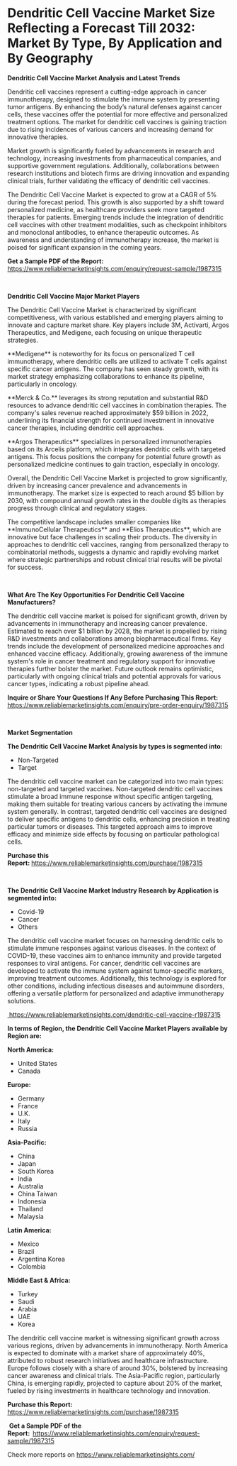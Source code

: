 <p><h1>Dendritic Cell Vaccine Market Size Reflecting a Forecast Till 2032: Market By Type, By Application and By Geography</h1></p><p><strong>Dendritic Cell Vaccine Market Analysis and Latest Trends</strong></p>
<p><p>Dendritic cell vaccines represent a cutting-edge approach in cancer immunotherapy, designed to stimulate the immune system by presenting tumor antigens. By enhancing the body’s natural defenses against cancer cells, these vaccines offer the potential for more effective and personalized treatment options. The market for dendritic cell vaccines is gaining traction due to rising incidences of various cancers and increasing demand for innovative therapies.</p><p>Market growth is significantly fueled by advancements in research and technology, increasing investments from pharmaceutical companies, and supportive government regulations. Additionally, collaborations between research institutions and biotech firms are driving innovation and expanding clinical trials, further validating the efficacy of dendritic cell vaccines.</p><p>The Dendritic Cell Vaccine Market is expected to grow at a CAGR of 5% during the forecast period. This growth is also supported by a shift toward personalized medicine, as healthcare providers seek more targeted therapies for patients. Emerging trends include the integration of dendritic cell vaccines with other treatment modalities, such as checkpoint inhibitors and monoclonal antibodies, to enhance therapeutic outcomes. As awareness and understanding of immunotherapy increase, the market is poised for significant expansion in the coming years.</p></p>
<p><strong>Get a Sample PDF of the Report:&nbsp;</strong> <a href="https://www.reliablemarketinsights.com/enquiry/request-sample/1987315?utm_campaign=3286&utm_medium=2&utm_source=Github&utm_content=ia&utm_term=08032025&utm_id=dendritic-cell-vaccine">https://www.reliablemarketinsights.com/enquiry/request-sample/1987315</a></p>
<p>&nbsp;</p>
<p><strong>Dendritic Cell Vaccine Major Market Players</strong></p>
<p><p>The Dendritic Cell Vaccine Market is characterized by significant competitiveness, with various established and emerging players aiming to innovate and capture market share. Key players include 3M, Activarti, Argos Therapeutics, and Medigene, each focusing on unique therapeutic strategies.</p><p>**Medigene** is noteworthy for its focus on personalized T cell immunotherapy, where dendritic cells are utilized to activate T cells against specific cancer antigens. The company has seen steady growth, with its market strategy emphasizing collaborations to enhance its pipeline, particularly in oncology.</p><p>**Merck & Co.** leverages its strong reputation and substantial R&D resources to advance dendritic cell vaccines in combination therapies. The company's sales revenue reached approximately $59 billion in 2022, underlining its financial strength for continued investment in innovative cancer therapies, including dendritic cell approaches.</p><p>**Argos Therapeutics** specializes in personalized immunotherapies based on its Arcelis platform, which integrates dendritic cells with targeted antigens. This focus positions the company for potential future growth as personalized medicine continues to gain traction, especially in oncology.</p><p>Overall, the Dendritic Cell Vaccine Market is projected to grow significantly, driven by increasing cancer prevalence and advancements in immunotherapy. The market size is expected to reach around $5 billion by 2030, with compound annual growth rates in the double digits as therapies progress through clinical and regulatory stages.</p><p>The competitive landscape includes smaller companies like **ImmunoCellular Therapeutics** and **Elios Therapeutics**, which are innovative but face challenges in scaling their products. The diversity in approaches to dendritic cell vaccines, ranging from personalized therapy to combinatorial methods, suggests a dynamic and rapidly evolving market where strategic partnerships and robust clinical trial results will be pivotal for success.</p></p>
<p>&nbsp;</p>
<p><strong>What Are The Key Opportunities For Dendritic Cell Vaccine Manufacturers?</strong></p>
<p><p>The dendritic cell vaccine market is poised for significant growth, driven by advancements in immunotherapy and increasing cancer prevalence. Estimated to reach over $1 billion by 2028, the market is propelled by rising R&D investments and collaborations among biopharmaceutical firms. Key trends include the development of personalized medicine approaches and enhanced vaccine efficacy. Additionally, growing awareness of the immune system's role in cancer treatment and regulatory support for innovative therapies further bolster the market. Future outlook remains optimistic, particularly with ongoing clinical trials and potential approvals for various cancer types, indicating a robust pipeline ahead.</p></p>
<p><strong>Inquire or Share Your Questions If Any Before Purchasing This Report:</strong> <a href="https://www.reliablemarketinsights.com/enquiry/pre-order-enquiry/1987315?utm_campaign=3286&utm_medium=2&utm_source=Github&utm_content=ia&utm_term=08032025&utm_id=dendritic-cell-vaccine">https://www.reliablemarketinsights.com/enquiry/pre-order-enquiry/1987315</a></p>
<p>&nbsp;</p>
<p><strong>Market Segmentation</strong></p>
<p><strong>The Dendritic Cell Vaccine Market Analysis by types is segmented into:</strong></p>
<p><ul><li>Non-Targeted</li><li>Target</li></ul></p>
<p><p>The dendritic cell vaccine market can be categorized into two main types: non-targeted and targeted vaccines. Non-targeted dendritic cell vaccines stimulate a broad immune response without specific antigen targeting, making them suitable for treating various cancers by activating the immune system generally. In contrast, targeted dendritic cell vaccines are designed to deliver specific antigens to dendritic cells, enhancing precision in treating particular tumors or diseases. This targeted approach aims to improve efficacy and minimize side effects by focusing on particular pathological cells.</p></p>
<p><strong>Purchase this Report:&nbsp;</strong><a href="https://www.reliablemarketinsights.com/purchase/1987315?utm_campaign=3286&utm_medium=2&utm_source=Github&utm_content=ia&utm_term=08032025&utm_id=dendritic-cell-vaccine">https://www.reliablemarketinsights.com/purchase/1987315</a></p>
<p>&nbsp;</p>
<p><strong>The Dendritic Cell Vaccine Market Industry Research by Application is segmented into:</strong></p>
<p><ul><li>Covid-19</li><li>Cancer</li><li>Others</li></ul></p>
<p><p>The dendritic cell vaccine market focuses on harnessing dendritic cells to stimulate immune responses against various diseases. In the context of COVID-19, these vaccines aim to enhance immunity and provide targeted responses to viral antigens. For cancer, dendritic cell vaccines are developed to activate the immune system against tumor-specific markers, improving treatment outcomes. Additionally, this technology is explored for other conditions, including infectious diseases and autoimmune disorders, offering a versatile platform for personalized and adaptive immunotherapy solutions.</p></p>
<p><a href="https://www.reliablemarketinsights.com/dendritic-cell-vaccine-r1987315?utm_campaign=3286&utm_medium=2&utm_source=Github&utm_content=ia&utm_term=08032025&utm_id=dendritic-cell-vaccine">&nbsp;https://www.reliablemarketinsights.com/dendritic-cell-vaccine-r1987315</a></p>
<p><strong>In terms of Region, the Dendritic Cell Vaccine Market Players available by Region are:</strong></p>
<p>
    <p> <strong> North America: </strong>
        <ul>
            <li>United States</li>
            <li>Canada</li>
        </ul>
        </p> 
    <p> <strong> Europe: </strong>
        <ul>
            <li>Germany</li>
            <li>France</li>
            <li>U.K.</li>
            <li>Italy</li>
            <li>Russia</li>
        </ul>
        </p> 
    <p> <strong> Asia-Pacific: </strong>
        <ul>
            <li>China</li>
            <li>Japan</li>
            <li>South Korea</li>
            <li>India</li>
            <li>Australia</li>
            <li>China Taiwan</li>
            <li>Indonesia</li>
            <li>Thailand</li>
            <li>Malaysia</li>
        </ul>
        </p> 
    <p> <strong> Latin America: </strong>
        <ul>
            <li>Mexico</li>
            <li>Brazil</li>
            <li>Argentina Korea</li>
            <li>Colombia</li>
        </ul>
        </p> 
    <p> <strong> Middle East & Africa: </strong>
        <ul>
            <li>Turkey</li>
            <li>Saudi</li>
            <li>Arabia</li>
            <li>UAE</li>
            <li>Korea</li>
        </ul>
    </p>
    </p>
<p><p>The dendritic cell vaccine market is witnessing significant growth across various regions, driven by advancements in immunotherapy. North America is expected to dominate with a market share of approximately 40%, attributed to robust research initiatives and healthcare infrastructure. Europe follows closely with a share of around 30%, bolstered by increasing cancer awareness and clinical trials. The Asia-Pacific region, particularly China, is emerging rapidly, projected to capture about 20% of the market, fueled by rising investments in healthcare technology and innovation.</p></p>
<p><strong>Purchase this Report: </strong><a href="https://www.reliablemarketinsights.com/purchase/1987315?utm_campaign=3286&utm_medium=2&utm_source=Github&utm_content=ia&utm_term=08032025&utm_id=dendritic-cell-vaccine">https://www.reliablemarketinsights.com/purchase/1987315</a></p>
<p>&nbsp;<strong>Get a Sample PDF of the Report:&nbsp;&nbsp;</strong><a href="https://www.reliablemarketinsights.com/enquiry/request-sample/1987315?utm_campaign=3286&utm_medium=2&utm_source=Github&utm_content=ia&utm_term=08032025&utm_id=dendritic-cell-vaccine">https://www.reliablemarketinsights.com/enquiry/request-sample/1987315</a></p>
<p><strong></strong></p>
<p>Check more reports on <a href="https://www.reliablemarketinsights.com/?utm_campaign=3286&utm_medium=2&utm_source=Github&utm_content=ia&utm_term=08032025&utm_id=dendritic-cell-vaccine">https://www.reliablemarketinsights.com/</a></p>